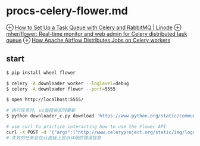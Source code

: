 # procs-celery-flower.md
⊕ [How to Set Up a Task Queue with Celery and RabbitMQ | Linode](https://www.linode.com/docs/development/python/task-queue-celery-rabbitmq/#monitor-a-celery-cluster-with-flower)
⊕ [mher/flower: Real-time monitor and web admin for Celery distributed task queue](https://github.com/mher/flower)
⊕ [How Apache Airflow Distributes Jobs on Celery workers](https://www.sicara.ai/blog/2019-04-08-apache-airflow-celery-workers)

## start
```bash
$ pip install wheel flower

$ celery -A downloader worker --loglevel=debug
$ celery -A downloader flower --port=5555

$ open http://localhost:5555/

# 执行任务时, ui监控会实时更新
$ python downloader_c.py download 'https://www.python.org/static/community_logos/python-logo-master-v3-TM.png' 'python-logo.png'

# use curl to practice interacting how to use the Flower API
curl -X POST -d '{"args":["http://www.celeryproject.org/static/img/logo.png","celery-logo.png"]}' 'http://localhost:5555/api/task/async-apply/downloader.download?refresh=True'
# 失败的任务会在ui面板上显示详细的错误信息
```


